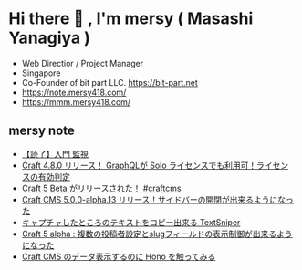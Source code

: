 # Hi there 👋 , I'm mersy ( Masashi Yanagiya )

- Web Directior / Project Manager
- Singapore
- Co-Founder of bit part LLC. https://bit-part.net
- https://note.mersy418.com/
- https://mmm.mersy418.com/

## mersy note
<!-- BLOG-POST-LIST:START -->
- [【読了】入門 監視](https://note.mersy418.com/article/book_4873118646?utm_source=feed)
- [Craft 4.8.0 リリース！ GraphQLが Solo ライセンスでも利用可！ライセンスの有効判定](https://note.mersy418.com/article/craft-4-8-0-released?utm_source=feed)
- [Craft 5 Beta がリリースされた！ #craftcms](https://note.mersy418.com/article/craftcms-5-beta-released?utm_source=feed)
- [Craft CMS 5.0.0-alpha.13 リリース！サイドバーの開閉が出来るようになった](https://note.mersy418.com/article/craftcms-5-0-0-alpha13-released?utm_source=feed)
- [キャプチャしたところのテキストをコピー出来る TextSniper](https://note.mersy418.com/article/app-textsniper?utm_source=feed)
- [Craft 5 alpha : 複数の投稿者設定とslugフィールドの表示制御が出来るようになった](https://note.mersy418.com/article/craft5-multiple-authors-hide-slug?utm_source=feed)
- [Craft CMS のデータ表示するのに Hono を触ってみる](https://note.mersy418.com/article/try-hono?utm_source=feed)
<!-- BLOG-POST-LIST:END -->
